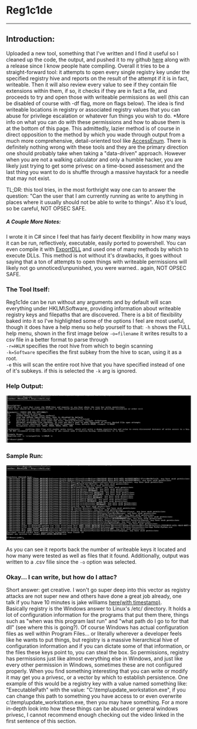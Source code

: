 # Reg1c1de 
---
## Introduction:
Uploaded a new tool, something that I've written and I find it useful so I cleaned up the code, the output, and pushed it to my github [here](https://github.com/deadjakk/reg1c1de) along with a release since I know people hate compiling.
Overall it tries to be a straight-forward tool: it attempts to open every single registry key under the specified registry hive and reports on the result of the attempt if it is in fact, writeable. Then it will also review every value to see if they contain file extensions within them, if so, it checks if they are in fact a file, and proceeds to try and open those with writeable permissions as well (this can be disabled of course with -df flag, more on flags below). The idea is find writeable locations in registry or associated registry values that you can abuse for privilege escalation or whatever fun things you wish to do. *More info on what you can do with these permissions and how to abuse them is at the bottom of this page.
This admittedly, lazier method is of course in direct opposition to the method by which you wade through output from a much more comprehensive, detail-oriented tool like [AccessEnum](https://docs.microsoft.com/en-us/sysinternals/downloads/accessenum). There is definitely nothing wrong with these tools and they are the primary direction one should probably take when taking a "data-driven" approach.
However when you are not a walking calculator and only a humble hacker, you are likely just trying to get some privesc on a time-boxed assessment and the last thing you want to do is shuffle through a massive haystack for a needle that may not exist.  

TL;DR: this tool tries, in the most forthright way one can to answer the question: "Can the user that I am currently running as write to anything in places where it usually should not be able to write to things". Also it's loud, so be careful, NOT OPSEC SAFE.

##### A Couple More Notes:
I wrote it in C# since I feel that has fairly decent flexibility in how many ways it can be run, reflectively, executable, easily ported to powershell. You can even compile it with [ExportDLL](https://github.com/3F/DllExport) and used one of many methods by which to execute DLLs. 
This method is not without it's drawbacks, it goes without saying that a ton of attempts to open things with writeable permissions will likely not go unnoticed/unpunished, you were warned.. again, NOT OPSEC SAFE.

### The Tool Itself:
Reg1c1de can be run without any arguments and by default will scan everything under HKLM\Software, providing information about writeable registry keys and filepaths that are discovered. 
There is a bit of flexibility baked into it so I've highlighted some of the options I feel are most useful, though it does have a help menu so help yourself to that:
`-h` shows the FULL help menu, shown in the first image below
`-o=filename` it writes results to a csv file in a better format to parse through    
`-r=HKLM` specifies the root hive from which to begin scanning   
`-k=Software` specifies the first subkey from the hive to scan, using it as a root.   
`-e` this will scan the entire root hive that you have specified instead of one of it's subkeys. if this is selected the `-k` arg is ignored.  

### Help Output:
![help-output](images/regicide_help.png)

### Sample Run:
![sample-run](images/regicide_use.png)

As you can see it reports back the number of writeable keys it located and how many were tested as well as files that it found. Additionally, output was written to a .csv filie since the `-o` option was selected.

### Okay... I can write, but how do I attac?
Short answer: get creative. I won't go super deep into this vector as registry attacks are not super new and others have done a great job already, one talk if you have 10 minutes is jake williams [here(with timestamp)](https://youtu.be/SHdM197sbIE?t=1193).   
Basically registry is the Windows answer to Linux's /etc/ directory. It holds a lot of configuration information for the programs that put them there, things such as "when was this program last run" and "what path do I go to for that dll" (see where this is going?). Of course Windows has actual configuration files as well within Program Files... or literally wherever a developer feels like he wants to put things, but registry is a massive hierarchical hive of configuration information and if you can dictate some of that information, or the files these keys point to, you can steal the box. 
So permissions, registry has permissions just like almost everything else in Windows, and just like every other permission in Windows, sometimes these are not configured properly. When you find something interesting that you can write or modify it may get you a privesc, or a vector by which to establish persistence. One example of this would be a registry key with a value named something like: "ExecutablePath" with the value: "C:\temp\update_workstation.exe", if you can change this path to something you have access to or even overwrite c:\temp\update_workstation.exe, then you may have something.
For a more in-depth look into how these things can be abused or general windows privesc, I cannot recommend enough checking out the video linked in the first sentence of this section.
